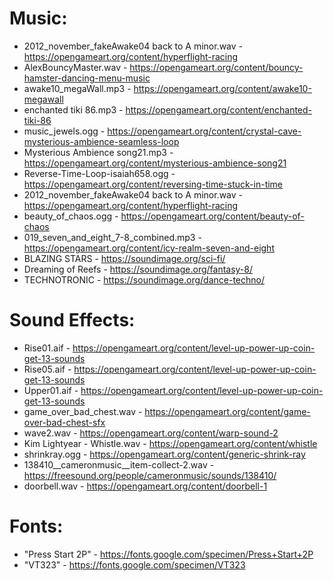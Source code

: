
# Music:
- 2012_november_fakeAwake04 back to A minor.wav - https://opengameart.org/content/hyperflight-racing
- AlexBouncyMaster.wav - https://opengameart.org/content/bouncy-hamster-dancing-menu-music
- awake10_megaWall.mp3 - https://opengameart.org/content/awake10-megawall
- enchanted tiki 86.mp3 - https://opengameart.org/content/enchanted-tiki-86
- music_jewels.ogg - https://opengameart.org/content/crystal-cave-mysterious-ambience-seamless-loop
- Mysterious Ambience song21.mp3 - https://opengameart.org/content/mysterious-ambience-song21
- Reverse-Time-Loop-isaiah658.ogg - https://opengameart.org/content/reversing-time-stuck-in-time
- 2012_november_fakeAwake04 back to A minor.wav - https://opengameart.org/content/hyperflight-racing
- beauty_of_chaos.ogg - https://opengameart.org/content/beauty-of-chaos
- 019_seven_and_eight_7-8_combined.mp3 - https://opengameart.org/content/icy-realm-seven-and-eight
- BLAZING STARS - https://soundimage.org/sci-fi/
- Dreaming of Reefs - https://soundimage.org/fantasy-8/
- TECHNOTRONIC - https://soundimage.org/dance-techno/
    
# Sound Effects:
- Rise01.aif - https://opengameart.org/content/level-up-power-up-coin-get-13-sounds
- Rise05.aif - https://opengameart.org/content/level-up-power-up-coin-get-13-sounds
- Upper01.aif - https://opengameart.org/content/level-up-power-up-coin-get-13-sounds
- game_over_bad_chest.wav - https://opengameart.org/content/game-over-bad-chest-sfx
- wave2.wav - https://opengameart.org/content/warp-sound-2
- Kim Lightyear - Whistle.wav - https://opengameart.org/content/whistle
- shrinkray.ogg - https://opengameart.org/content/generic-shrink-ray
- 138410__cameronmusic__item-collect-2.wav - https://freesound.org/people/cameronmusic/sounds/138410/
- doorbell.wav - https://opengameart.org/content/doorbell-1

# Fonts:
- "Press Start 2P" - https://fonts.google.com/specimen/Press+Start+2P
- "VT323" - https://fonts.google.com/specimen/VT323
